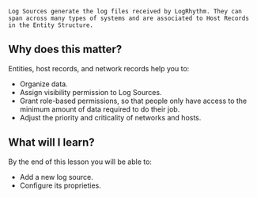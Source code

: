 

```
Log Sources generate the log files received by LogRhythm. They can span across many types of systems and are associated to Host Records in the Entity Structure.
```

##  Why does this matter?

Entities, host records, and network records help you to:

- Organize data.
- Assign visibility permission to Log Sources.
- Grant role-based permissions, so that people only have access to the minimum amount of data required to do their job.
- Adjust the priority and criticality of networks and hosts.


## What will I learn?

By the end of this lesson you will be able to:

- Add a new log source.
- Configure its proprieties.

